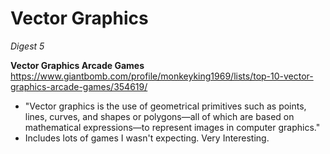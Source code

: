 # Vector Graphics
*Digest 5*

**Vector Graphics Arcade Games**
https://www.giantbomb.com/profile/monkeyking1969/lists/top-10-vector-graphics-arcade-games/354619/
- "Vector graphics is the use of geometrical primitives such as points, lines, curves, and shapes or polygons—all of which are based on mathematical expressions—to represent images in computer graphics."
- Includes lots of games I wasn't expecting. Very Interesting.
